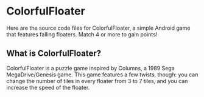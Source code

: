 # ColorfulFloater
Here are the source code files for ColorfulFloater, a simple Android game that features falling floaters. Match 4 or more to gain points!

## What is ColorfulFloater?
ColorfulFloater is a puzzle game inspired by Columns, a 1989 Sega MegaDrive/Genesis game. This game features a few twists, though:
you can change the number of tiles in every floater from 3 to 7 tiles, and you can increase the speed of the floater.
